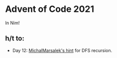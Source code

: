 # Advent of Code 2021

In Nim!

## h/t to:

* Day 12: [MichalMarsalek's hint](https://github.com/MichalMarsalek/Advent-of-code/blob/master/2021/Nim/day12.nim) for DFS recursion.